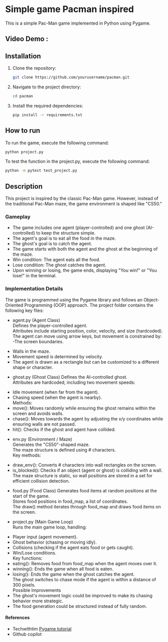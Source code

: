 # Simple game Pacman inspired

This is a simple Pac-Man game implemented in Python using Pygame.

## Video Demo : <URL>
## Installation

1. Clone the repository:
    ```sh
    git clone https://github.com/yourusername/pacman.git
    ```
2. Navigate to the project directory:
    ```sh
    cd pacman
    ```
3. Install the required dependencies:
    ```sh
    pip install -r requirements.txt
    ```

## How to run

To run the game, execute the following command:
```sh
python project.py
```
To test the function in the project.py, execute the following command:
```sh
python -m pytest test_project.py
```
## Description
This project is inspired by the classic Pac-Man game. However, instead of the traditional Pac-Man maze, the game environment is shaped like "CS50."  

### Gameplay
* The game includes one agent (player-controlled) and one ghost (AI-controlled) to keep the structure simple.  
* The agent's goal is to eat all the food in the maze.  
* The ghost's goal is to catch the agent.  
* The game starts with both the agent and the ghost at the beginning of the maze.  
* Win condition: The agent eats all the food.  
* Lose condition: The ghost catches the agent.  
* Upon winning or losing, the game ends, displaying "You win!" or "You lose!" in the terminal.  
  
### Implementation Details
The game is programmed using the Pygame library and follows an Object-Oriented Programming (OOP) approach. The project folder contains the following key files:  

* agent.py (Agent Class)  
Defines the player-controlled agent.  
Attributes include starting position, color, velocity, and size (hardcoded).  
The agent can move using arrow keys, but movement is constrained by:  
-The screen boundaries.  
- Walls in the maze.  
- Movement speed is determined by velocity.  
- The agent is drawn as a rectangle but can be customized to a different shape or character.  
  
* ghost.py (Ghost Class)
Defines the AI-controlled ghost.  
Attributes are hardcoded, including two movement speeds:  
- Idle movement (when far from the agent).  
- Chasing speed (when the agent is nearby).  
Methods:  
- move(): Moves randomly while ensuring the ghost remains within the screen and avoids walls.  
- chase(): Moves towards the agent by adjusting the x/y coordinates while ensuring walls are not passed.  
- hit(): Checks if the ghost and agent have collided.  
  
* env.py (Environment / Maze)  
Generates the "CS50"-shaped maze.  
The maze structure is defined using # characters.  
Key methods:  
- draw_env(): Converts # characters into wall rectangles on the screen.  
- is_blocked(): Checks if an object (agent or ghost) is colliding with a wall.  
The maze structure is static, so wall positions are stored in a set for efficient collision detection.   

* food.py (Food Class)
Generates food items at random positions at the start of the game.  
Stores food positions in food_map, a list of coordinates.  
The draw() method iterates through food_map and draws food items on the screen.  

* project.py (Main Game Loop)  
Runs the main game loop, handling:  
- Player input (agent movement).  
- Ghost behavior (chasing or moving idly).  
- Collisions (checking if the agent eats food or gets caught).  
- Win/Lose conditions.  
Key functions:  
- eating(): Removes food from food_map when the agent moves over it.  
- winning(): Ends the game when all food is eaten.  
- losing(): Ends the game when the ghost catches the agent.  
The ghost switches to chase mode if the agent is within a distance of 300 pixels.  
Possible Improvements  
- The ghost's movement logic could be improved to make its chasing behavior more strategic.  
- The food generation could be structured instead of fully random.  
  
#### References  
* Techwithtim [Pygame tutorial](https://www.techwithtim.net/tutorials/game-development-with-python/pygame-tutorial)
* Github copilot 